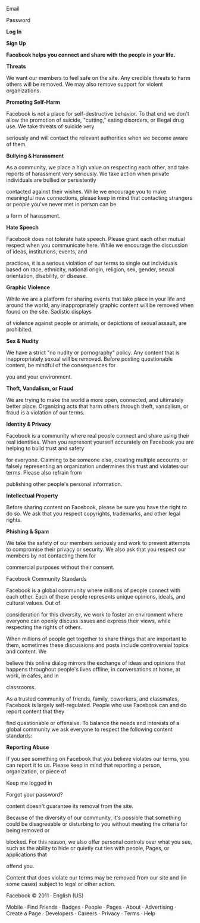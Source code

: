 Email

Password

**Log In**

**Sign Up**

**Facebook helps you connect and share with the people in your life.**

**Threats**

We want our members to feel safe on the site. Any credible threats to harm others will be removed. We may also remove support for violent organizations.

**Promoting Self-Harm**

Facebook is not a place for self-destructive behavior. To that end we don't allow the promotion of suicide, "cutting," eating disorders, or illegal drug use. We take threats of suicide very

seriously and will contact the relevant authorities when we become aware of them.

**Bullying & Harassment**

As a community, we place a high value on respecting each other, and take reports of harassment very seriously. We take action when private individuals are bullied or persistently

contacted against their wishes. While we encourage you to make meaningful new connections, please keep in mind that contacting strangers or people you've never met in person can be

a form of harassment.

**Hate Speech**

Facebook does not tolerate hate speech. Please grant each other mutual respect when you communicate here. While we encourage the discussion of ideas, institutions, events, and

practices, it is a serious violation of our terms to single out individuals based on race, ethnicity, national origin, religion, sex, gender, sexual orientation, disability, or disease.

**Graphic Violence**

While we are a platform for sharing events that take place in your life and around the world, any inappropriately graphic content will be removed when found on the site. Sadistic displays

of violence against people or animals, or depictions of sexual assault, are prohibited.

**Sex & Nudity**

We have a strict "no nudity or pornography" policy. Any content that is inappropriately sexual will be removed. Before posting questionable content, be mindful of the consequences for

you and your environment.

**Theft, Vandalism, or Fraud**

We are trying to make the world a more open, connected, and ultimately better place. Organizing acts that harm others through theft, vandalism, or fraud is a violation of our terms.

**Identity & Privacy**

Facebook is a community where real people connect and share using their real identities. When you represent yourself accurately on Facebook you are helping to build trust and safety

for everyone. Claiming to be someone else, creating multiple accounts, or falsely representing an organization undermines this trust and violates our terms. Please also refrain from

publishing other people's personal information.

**Intellectual Property**

Before sharing content on Facebook, please be sure you have the right to do so. We ask that you respect copyrights, trademarks, and other legal rights.

**Phishing & Spam**

We take the safety of our members seriously and work to prevent attempts to compromise their privacy or security. We also ask that you respect our members by not contacting them for

commercial purposes without their consent.

Facebook Community Standards

Facebook is a global community where millions of people connect with each other. Each of these people represents unique opinions, ideals, and cultural values. Out of

consideration for this diversity, we work to foster an environment where everyone can openly discuss issues and express their views, while respecting the rights of others.

When millions of people get together to share things that are important to them, sometimes these discussions and posts include controversial topics and content. We

believe this online dialog mirrors the exchange of ideas and opinions that happens throughout people's lives offline, in conversations at home, at work, in cafes, and in

classrooms.

As a trusted community of friends, family, coworkers, and classmates, Facebook is largely self-regulated. People who use Facebook can and do report content that they

find questionable or offensive. To balance the needs and interests of a global community we ask everyone to respect the following content standards:

**Reporting Abuse**

If you see something on Facebook that you believe violates our terms, you can report it to us. Please keep in mind that reporting a person, organization, or piece of

Keep me logged in

Forgot your password?

content doesn't guarantee its removal from the site.

Because of the diversity of our community, it's possible that something could be disagreeable or disturbing to you without meeting the criteria for being removed or

blocked. For this reason, we also offer personal controls over what you see, such as the ability to hide or quietly cut ties with people, Pages, or applications that

offend you.

Content that does violate our terms may be removed from our site and (in some cases) subject to legal or other action.

Facebook © 2011 · English (US)

Mobile · Find Friends · Badges · People · Pages · About · Advertising · Create a Page · Developers · Careers · Privacy · Terms · Help

